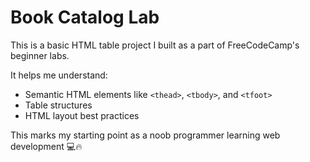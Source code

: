 # Book Catalog Lab

This is a basic HTML table project I built as a part of FreeCodeCamp's beginner labs.

It helps me understand:
- Semantic HTML elements like `<thead>`, `<tbody>`, and `<tfoot>`
- Table structures
- HTML layout best practices

This marks my starting point as a noob programmer learning web development 💻🔥

